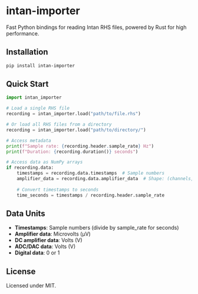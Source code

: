 


# intan-importer

Fast Python bindings for reading Intan RHS files, powered by Rust for high performance.

## Installation

```bash
pip install intan-importer
```

## Quick Start

```python
import intan_importer

# Load a single RHS file
recording = intan_importer.load("path/to/file.rhs")

# Or load all RHS files from a directory
recording = intan_importer.load("path/to/directory/")

# Access metadata
print(f"Sample rate: {recording.header.sample_rate} Hz")
print(f"Duration: {recording.duration()} seconds")

# Access data as NumPy arrays
if recording.data:
    timestamps = recording.data.timestamps  # Sample numbers
    amplifier_data = recording.data.amplifier_data  # Shape: (channels, samples)
    
    # Convert timestamps to seconds
    time_seconds = timestamps / recording.header.sample_rate
```

## Data Units

- **Timestamps**: Sample numbers (divide by sample_rate for seconds)
- **Amplifier data**: Microvolts (µV)
- **DC amplifier data**: Volts (V)
- **ADC/DAC data**: Volts (V)
- **Digital data**: 0 or 1

## License

Licensed under MIT.
